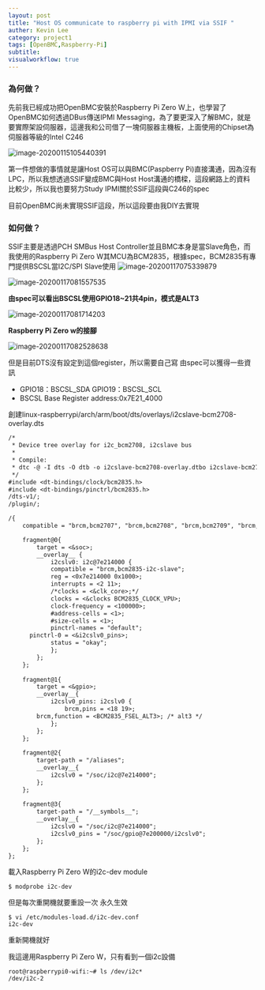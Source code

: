 ```yaml
---
layout: post
title: "Host OS communicate to raspberry pi with IPMI via SSIF "
auther: Kevin Lee
category: project1
tags: [OpenBMC,Raspberry-Pi]
subtitle:
visualworkflow: true
---
```


### 為何做？

先前我已經成功把OpenBMC安裝於Raspberry Pi Zero W上，也學習了OpenBMC如何透過DBus傳送IPMI Messaging，為了要更深入了解BMC，就是要實際架設伺服器，這邊我和公司借了一塊伺服器主機板，上面使用的Chipset為伺服器等級的Intel C246

![image-20200115105440391]({{site.baseurl}}/img/image-20200115105440391.png)

第一件想做的事情就是讓Host OS可以與BMC(Paspberry Pi)直接溝通，因為沒有LPC，所以我想透過SSIF變成BMC與Host Host溝通的橋樑，這段網路上的資料比較少，所以我也要努力Study IPMI關於SSIF這段與C246的spec

目前OpenBMC尚未實現SSIF這段，所以這段要由我DIY去實現

### 如何做？

SSIF主要是透過PCH SMBus Host Controller並且BMC本身是當Slave角色，而我使用的Raspberry Pi Zero W其MCU為BCM2835，根據spec，BCM2835有專門提供BSCSL當I2C/SPI Slave使用
![image-20200117075339879]({{site.baseurl}}/img/image-20200117075339879.png)

![image-20200117081557535]({{site.baseurl}}/img/image-20200117081557535.png)

**由spec可以看出BSCSL使用GPIO18~21共4pin，模式是ALT3**

![image-20200117081714203]({{site.baseurl}}/img/image-20200117081714203.png)

**Raspberry Pi Zero w的接腳**

![image-20200117082528638]({{site.baseurl}}/img/image-20200117082528638.png)

但是目前DTS沒有設定到這個register，所以需要自己寫
由spec可以獲得一些資訊

* GPIO18：BSCSL_SDA         GPIO19：BSCSL_SCL
* BSCSL Base Register address:0x7E21_4000

創建linux-raspberrypi/arch/arm/boot/dts/overlays/i2cslave-bcm2708-overlay.dts

```dtd
/*
 * Device tree overlay for i2c_bcm2708, i2cslave bus
 *
 * Compile:
 * dtc -@ -I dts -O dtb -o i2cslave-bcm2708-overlay.dtbo i2cslave-bcm2708-overlay.dts
 */
#include <dt-bindings/clock/bcm2835.h>
#include <dt-bindings/pinctrl/bcm2835.h>
/dts-v1/;
/plugin/;

/{
	compatible = "brcm,bcm2707", "brcm,bcm2708", "brcm,bcm2709", "brcm,bcm2835";

	fragment@0{
		target = <&soc>;
		__overlay__ {
			i2cslv0: i2c@7e214000 {
			compatible = "brcm,bcm2835-i2c-slave";
			reg = <0x7e214000 0x1000>;
			interrupts = <2 11>;
			/*clocks = <&clk_core>;*/
			clocks = <&clocks BCM2835_CLOCK_VPU>;
			clock-frequency = <100000>;
			#address-cells = <1>;
			#size-cells = <1>;
			pinctrl-names = "default";
      pinctrl-0 = <&i2cslv0_pins>;
			status = "okay";
			};
		};
	};
	
	fragment@1{
		target = <&gpio>;
		__overlay__{
			i2cslv0_pins: i2cslv0 {
				brcm,pins = <18 19>;
        brcm,function = <BCM2835_FSEL_ALT3>; /* alt3 */	
			};
		};
	};
	
	fragment@2{
		target-path = "/aliases";
		__overlay__{
			i2cslv0 = "/soc/i2c@7e214000";
		};
	};
	
	fragment@3{
		target-path = "/__symbols__";
		__overlay__{
			i2cslv0 = "/soc/i2c@7e214000";
			i2cslv0_pins = "/soc/gpio@7e200000/i2cslv0";
		};
	};
};
```

載入Raspberry Pi Zero W的i2c-dev module

```
$ modprobe i2c-dev
```

但是每次重開機就要重設一次
永久生效

```
$ vi /etc/modules-load.d/i2c-dev.conf
i2c-dev
```

重新開機就好

我這邊用Raspberry Pi Zero W，只有看到一個i2c設備

```
root@raspberrypi0-wifi:~# ls /dev/i2c*  
/dev/i2c-2
```

